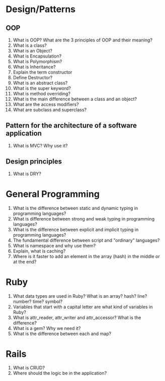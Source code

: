 # Design/Patterns

## OOP

1. What is OOP? What are the 3 principles of OOP and their meaning?
1. What is a class?
1. What is an Object?
1. What is Encapsulation?
1. What is Polymorphism?
1. What is Inheritance?
1. Explain the term constructor
1. Define Destructor?
1. What is an abstract class?
1. What is the super keyword?
1. What is method overriding?
1. What is the main difference between a class and an object?
1. What are the access modifiers?
1. What are subclass and superclass?

##  Pattern for the architecture of a software application

1. What is MVC? Why use it?

## Design principles

1. What is DRY?

# General Programming

1. What is the difference between static and dynamic typing in programming languages?
1. What is difference between strong and weak typing in programming languages?
1. What is the difference between explicit and implicit typing in programming languages?
1. The fundamental difference between script and "ordinary" languages?
1. What is namespace and why use them?
1. Explain, what is caching?
1. Where is it faster to add an element in the array (hash) in the middle or at the end?

# Ruby

1. What data types are used in Ruby? What is an array? hash? line? number? time? symbol?
1. Variables that start with a capital letter are what kind of variables in Ruby?
1. What is attr_reader, attr_writer and attr_accessor? What is the difference?
1. What is a gem? Why we need it?
1. What is the difference between each and map?

# Rails

1. What is CRUD?
1. Where should the logic be in the application?
